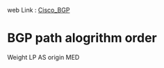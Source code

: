 
web Link : [Cisco_BGP](https://www.cisco.com/c/en/us/support/docs/ip/border-gateway-protocol-bgp/13753-25.html)

# BGP path alogrithm order
Weight
LP
AS
origin
MED





